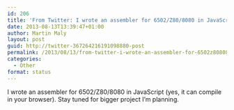 ```yaml
---
id: 206
title: 'From Twitter: I wrote an assembler for 6502/Z80/8080 in JavaScri&#8230;'
date: 2013-08-13T13:39:47+01:00
author: Martin Maly
layout: post
guid: http://twitter-367264216191098880-post
permalink: /2013/08/13/from-twitter-i-wrote-an-assembler-for-6502z808080-in-javascri/
categories:
  - Other
format: status
---
```

I wrote an assembler for 6502/Z80/8080 in JavaScript (yes, it can compile in your browser). Stay tuned for bigger project I&#8217;m planning.